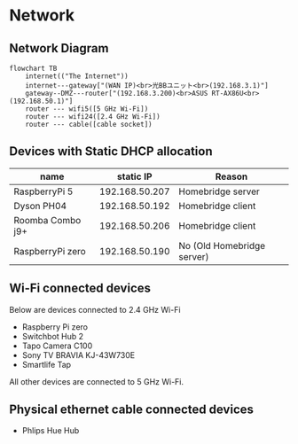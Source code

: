 # Network

## Network Diagram
```mermaid
flowchart TB
    internet(("The Internet"))
    internet---gateway["(WAN IP)<br>光BBユニット<br>(192.168.3.1)"]
    gateway--DMZ---router["(192.168.3.200)<br>ASUS RT-AX86U<br>(192.168.50.1)"]
    router --- wifi5([5 GHz Wi-Fi])
    router --- wifi24([2.4 GHz Wi-Fi])
    router --- cable([cable socket])
```

## Devices with Static DHCP allocation


name             | static IP      | Reason
-----------------|----------------|---------
RaspberryPi 5    | 192.168.50.207 | Homebridge server
Dyson PH04       | 192.168.50.192 | Homebridge client
Roomba Combo j9+ | 192.168.50.206 | Homebridge client
RaspberryPi zero | 192.168.50.190 | No (Old Homebridge server)


## Wi-Fi connected devices

Below are devices connected to 2.4 GHz Wi-Fi

* Raspberry Pi zero
* Switchbot Hub 2
* Tapo Camera C100
* Sony TV BRAVIA KJ-43W730E
* Smartlife Tap

All other devices are connected to 5 GHz Wi-Fi.

## Physical ethernet cable connected devices

* Phlips Hue Hub
